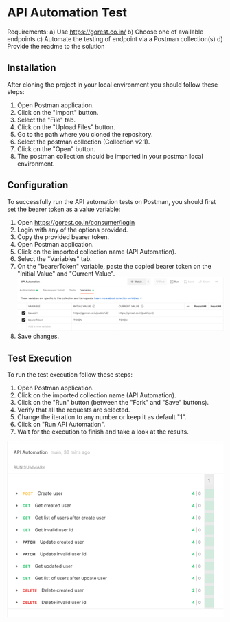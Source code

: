 # API Automation Test

Requirements:
a) Use https://gorest.co.in/
b) Choose one of available endpoints
c) Automate the testing of endpoint via a Postman collection(s)
d) Provide the readme to the solution

## Installation

After cloning the project in your local environment you should follow these steps:

1. Open Postman application.
2. Click on the "Import" button.
3. Select the "File" tab.
4. Click on the "Upload Files" button.
5. Go to the path where you cloned the repository.
6. Select the postman collection (Collection v2.1).
7. Click on the "Open" button.
8. The postman collection should be imported in your postman local environment.

## Configuration

To successfully run the API automation tests on Postman, you should first set the bearer token as a value variable:

1. Open https://gorest.co.in/consumer/login
2. Login with any of the options provided.
3. Copy the provided bearer token.
4. Open Postman application.
5. Click on the imported collection name (API Automation).
6. Select the "Variables" tab.
7. On the "bearerToken" variable, paste the copied bearer token on the "Initial Value" and "Current Value".
   ![Change the bearerToken variable value](../Images/API_test_config.png)
8. Save changes.

## Test Execution

To run the test execution follow these steps:

1. Open Postman application.
2. Click on the imported collection name (API Automation).
3. Click on the "Run" button (between the "Fork" and "Save" buttons).
4. Verify that all the requests are selected.
5. Change the iteration to any number or keep it as default "1".
6. Click on "Run API Automation".
7. Wait for the execution to finish and take a look at the results.

![API Automation Test Results](../Images/API_tests_results.png)
